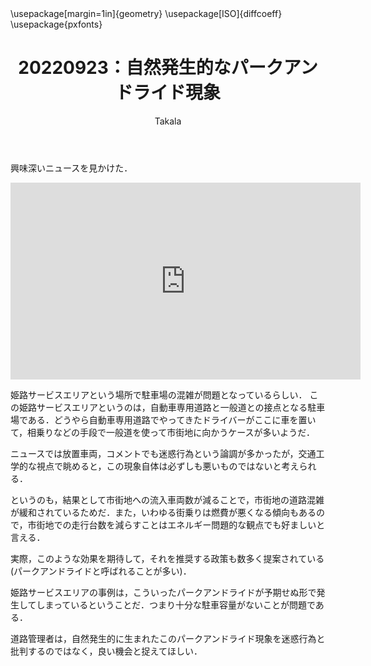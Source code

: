 ﻿---
title: 20220923：自然発生的なパークアンドライド現象
yesterday: 20220922
tomorrow: 20220924
days: 1
author: Takala
header-includes:
  - \usepackage[margin=1in]{geometry}
  - \usepackage[ISO]{diffcoeff}
  - \usepackage{pxfonts}
---


興味深いニュースを見かけた．


<iframe width="560" height="315" src="https://www.youtube.com/embed/r7p5oEhMTn0" title="YouTube video player" frameborder="0" allow="accelerometer; autoplay; clipboard-write; encrypted-media; gyroscope; picture-in-picture" allowfullscreen></iframe>


姫路サービスエリアという場所で駐車場の混雑が問題となっているらしい．
この姫路サービスエリアというのは，自動車専用道路と一般道との接点となる駐車場である．どうやら自動車専用道路でやってきたドライバーがここに車を置いて，相乗りなどの手段で一般道を使って市街地に向かうケースが多いようだ．


ニュースでは放置車両，コメントでも迷惑行為という論調が多かったが，交通工学的な視点で眺めると，この現象自体は必ずしも悪いものではないと考えられる．

というのも，結果として市街地への流入車両数が減ることで，市街地の道路混雑が緩和されているためだ．また，いわゆる街乗りは燃費が悪くなる傾向もあるので，市街地での走行台数を減らすことはエネルギー問題的な観点でも好ましいと言える．

実際，このような効果を期待して，それを推奨する政策も数多く提案されている
(パークアンドライドと呼ばれることが多い)．


姫路サービスエリアの事例は，こういったパークアンドライドが予期せぬ形で発生してしまっているということだ．つまり十分な駐車容量がないことが問題である．


道路管理者は，自然発生的に生まれたこのパークアンドライド現象を迷惑行為と批判するのではなく，良い機会と捉えてほしい．

